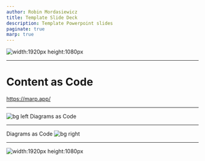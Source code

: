 ```yaml
---
author: Robin Mordasiewicz
title: Template Slide Deck
description: Template Powerpoint slides
paginate: true
marp: true
---
```


<!-- _class: intro -->

![width:1920px height:1080px](index.png)

---

# **Content as Code**

https://marp.app/

---

![bg left](diagram1.png) Diagrams as Code

---

Diagrams as Code ![bg right](diagram2.png)

---

<!-- _class: intro -->

![width:1920px height:1080px](outro.png)

